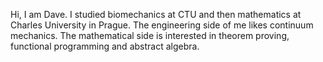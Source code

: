 Hi, I am Dave. I studied biomechanics at CTU and then mathematics at Charles University in Prague. The engineering side of me likes continuum mechanics. The mathematical side is interested in theorem proving, functional programming and abstract algebra.
